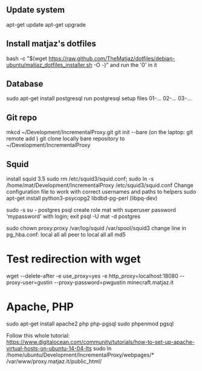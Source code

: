 ## Update system
apt-get update
apt-get upgrade

## Install matjaz's dotfiles
bash -c "$(wget https://raw.github.com/TheMatjaz/dotfiles/debian-ubuntu/matjaz_dotfiles_installer.sh -O -)"
and run the '0' in it

## Database
sudo apt-get install postgresql
run postgresql setup files 01-... 02-... 03-...

## Git repo
mkcd ~/Development/IncrementalProxy.git
git init --bare
(on the laptop: git remote add )
git clone locally bare repository to ~/Development/IncrementalProxy

## Squid
install squid 3.5
sudo rm /etc/squid3/squid.conf; sudo ln -s /home/mat/Development/IncrementalProxy /etc/squid3/squid.conf
Change configuration file to work with correct usernames and paths to helpers
sudo apt-get install python3-psycopg2 libdbd-pg-perl (libpq-dev)

sudo -s
su - postgres
psql
create role mat with superuser password 'mypassword' with login;
exit
psql -U mat -d postgres

sudo chown proxy:proxy /var/log/squid /var/spool/squid3
change line in pg_hba.conf: 
   local   all             all                                     peer
to
   local   all             all                                     md5


# Test redirection with wget
wget --delete-after -e use_proxy=yes -e http_proxy=localhost:18080 --proxy-user=gustin --proxy-password=pwgustin minecraft.matjaz.it

# Apache, PHP
sudo apt-get install apache2 php php-pgsql 
sudo phpenmod pgsql

Follow this whole tutorial: https://www.digitalocean.com/community/tutorials/how-to-set-up-apache-virtual-hosts-on-ubuntu-14-04-lts
sudo ln /home/ubuntu/Development/IncrementalProxy/webpages/* /var/www/proxy.matjaz.it/public_html/
